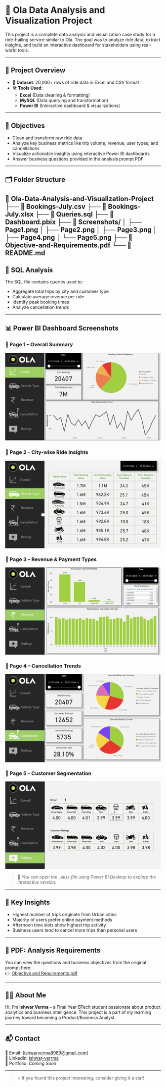# 🚖 Ola Data Analysis and Visualization Project

This project is a complete data analysis and visualization case study for a ride-hailing service similar to Ola. The goal was to analyze ride data, extract insights, and build an interactive dashboard for stakeholders using real-world tools.

---

## 📁 Project Overview

- 🔢 **Dataset**: 20,000+ rows of ride data in Excel and CSV format
- 🛠️ **Tools Used**:  
  - **Excel** (Data cleaning & formatting)  
  - **MySQL** (Data querying and transformation)  
  - **Power BI** (Interactive dashboard & visualizations)  

---

## 🎯 Objectives

- Clean and transform raw ride data
- Analyze key business metrics like trip volume, revenue, user types, and cancellations
- Visualize actionable insights using interactive Power BI dashboards
- Answer business questions provided in the analysis prompt PDF

---

## 🗂️ Folder Structure

📁 Ola-Data-Analysis-and-Visualization-Project
├── 📄 Bookings-July.csv
├── 📄 Bookings-July.xlsx
├── 📄 Queries.sql
├── 📄 Dashboard.pbix
├── 📁 Screenshots/
│ ├── Page1.png
│ ├── Page2.png
│ ├── Page3.png
│ ├── Page4.png
│ └── Page5.png
├── 📄 Objective-and-Requirements.pdf
└── 📄 README.md
---

## 🧮 SQL Analysis

The SQL file contains queries used to:
- Aggregate total trips by city and customer type
- Calculate average revenue per ride
- Identify peak booking times
- Analyze cancellation trends

---

## 📊 Power BI Dashboard Screenshots

### 🔹 Page 1 – Overall Summary
![Page 1](Screenshots/Page1.png)

### 🔹 Page 2 – City-wise Ride Insights
![Page 2](Screenshots/Page2.png)

### 🔹 Page 3 – Revenue & Payment Types
![Page 3](Screenshots/Page3.png)

### 🔹 Page 4 – Cancellation Trends
![Page 4](Screenshots/Page4.png)

### 🔹 Page 5 – Customer Segmentation
![Page 5](Screenshots/Page5.png)

> 📝 *You can open the `.pbix` file using Power BI Desktop to explore the interactive version.*

---

## 📌 Key Insights

- Highest number of trips originate from Urban cities
- Majority of users prefer online payment methods
- Afternoon time slots show highest trip activity
- Business users tend to cancel more trips than personal users

---

## 📄 PDF: Analysis Requirements

You can view the questions and business objectives from the original prompt here:  
👉 [Objective and Requirements.pdf](/Objective-and-Requirements.pdf)

---

## 🙋‍♂️ About Me

Hi, I'm **Ishwar Verma** – a Final Year BTech student passionate about product analytics and business intelligence. This project is a part of my learning journey toward becoming a Product/Business Analyst.


---

## 📬 Contact

📧 Email: [ishwarverma8989@gmail.com]  
🔗 LinkedIn: [ishwar-verrma](www.linkedin.com/in/ishwar-verrma)  
📂 Portfolio: *Coming Soon*

---

> ⭐ If you found this project interesting, consider giving it a star!
